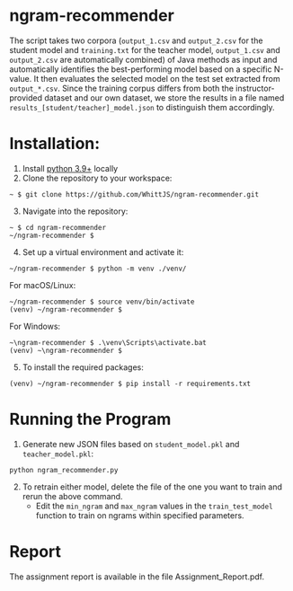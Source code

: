 # ngram-recommender
The script takes two corpora (`output_1.csv` and `output_2.csv` for the student model and `training.txt` for the teacher model, `output_1.csv` and `output_2.csv` are automatically combined) of Java methods as input and automatically identifies the best-performing model based on a specific N-value. It then evaluates the selected model on the test set extracted from `output_*.csv`.
Since the training corpus differs from both the instructor-provided dataset and our own dataset, we store the results in a file named `results_[student/teacher]_model.json` to distinguish them accordingly.

# Installation:
1. Install [python 3.9+](https://www.python.org/downloads/) locally
2. Clone the repository to your workspace:  
```shell
~ $ git clone https://github.com/WhittJS/ngram-recommender.git
```
3. Navigate into the repository:
```shell
~ $ cd ngram-recommender
~/ngram-recommender $
```
4. Set up a virtual environment and activate it:
```shell
~/ngram-recommender $ python -m venv ./venv/
```
For macOS/Linux:
```shell 
~/ngram-recommender $ source venv/bin/activate
(venv) ~/ngram-recommender $ 
```
For Windows:
```shell
~\ngram-recommender $ .\venv\Scripts\activate.bat
(venv) ~\ngram-recommender $ 
```

5. To install the required packages: 
```shell
(venv) ~/ngram-recommender $ pip install -r requirements.txt
```
# Running the Program
1. Generate new JSON files based on `student_model.pkl` and `teacher_model.pkl`:
```shell
python ngram_recommender.py
```
2. To retrain either model, delete the file of the one you want to train and rerun the above command.
    * Edit the `min_ngram` and `max_ngram` values in the `train_test_model` function to train on ngrams within specified parameters.

# Report

The assignment report is available in the file Assignment_Report.pdf.
